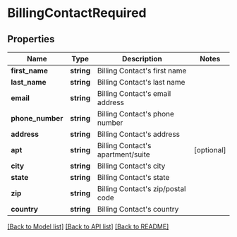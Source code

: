 # BillingContactRequired

## Properties
Name | Type | Description | Notes
------------ | ------------- | ------------- | -------------
**first_name** | **string** | Billing Contact&#39;s first name | 
**last_name** | **string** | Billing Contact&#39;s last name | 
**email** | **string** | Billing Contact&#39;s email address | 
**phone_number** | **string** | Billing Contact&#39;s phone number | 
**address** | **string** | Billing Contact&#39;s address | 
**apt** | **string** | Billing Contact&#39;s apartment/suite | [optional] 
**city** | **string** | Billing Contact&#39;s city | 
**state** | **string** | Billing Contact&#39;s state | 
**zip** | **string** | Billing Contact&#39;s zip/postal code | 
**country** | **string** | Billing Contact&#39;s country | 

[[Back to Model list]](../README.md#documentation-for-models) [[Back to API list]](../README.md#documentation-for-api-endpoints) [[Back to README]](../README.md)


